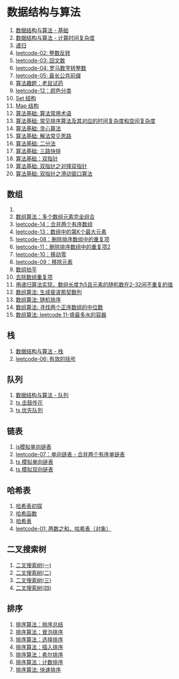 <!--
 * @Descripttion: 数据结构与算法路径
 * @Author: tom-z(spirit108@foxmail.com)
 * @Date: 2020-02-15 23:07:36
 * @LastEditors: tom-z(spirit108@foxmail.com)
 * @LastEditTime: 2021-02-09 21:42:41
 -->

# 数据结构与算法
1. [数据结构与算法 - 基础](./1812/01.md)
2. [数据结构与算法 - 计算时间复杂度](./1812/02.md)
3. [递归](./1807/180701.md)
4. [leetcode-02: 整数反转](./1904/190402.md)
5. [leetcode-03: 回文数](./1904/190403.md)
6. [leetcode-04: 罗马数字转整数](./1904/190404.md)
7. [leetcode-05: 最长公共前缀](./1904/190405.md)
8. [算法趣题：老鼠试药](./1904/190409.md)
9. [leetcode-12：颜色分类](./1904/190421.md)
10. [Set 结构](./2005/200505.md)
11. [Map 结构](./2005/200506.md)
12. [算法基础: 算法常用术语](./2101/210101.md)
12. [算法基础: 常见排序算法及其对应的时间复杂度和空间复杂度](./2101/210102.md)
13. [算法基础: 贪心算法](./2101/210104.md)
14. [算法基础: 解法常见思路](./2101/210105.md)
15. [算法基础: 二分法](./2101/210106.md)
16. [算法基础: 三路快排](./2101/210107.md)
17. [算法基础：双指针](./1904/190410.md)
18. [算法基础: 双指针之对撞双指针](./2101/210108.md)
19. [算法基础: 双指针之滑动窗口算法](./2101/210109.md)

## 数组
1. 
2. [数组算法：多个数组元素完全组合](./1904/190424.md)
3. [leetcode-14：合并两个有序数组](./1904/190423.md)
4. [leetcode-13：数组中的第K个最大元素](./1904/190422.md)
5. [leetcode-08：删除排序数组中的重复项](./1904/190411.md)
6. [leetcode-11：删除排序数组中的重复项2](./1904/190414.md)
7. [leetcode-10：移动零](./1904/190413.md)
8. [leetcode-09：移除元素](./1904/190412.md)
9. [数组拍平](./2012/201201.md)
10. [去除数组重复项](./2012/201202.md)
11. [用递归算法实现，数组长度为5且元素的随机数在2-32间不重复的值](./2006/200601.md)
12. [数组算法: 生成斐波那契数列](./2012/201203.md)
13. [数组算法: 随机排序](./2012/201204.md)
14. [数组算法: 寻找两个正序数组的中位数](./2101/210103.md)
15. [数组算法: leetcode 11-盛最多水的容器](./2101/210110.md)

## 栈
1. [数据结构与算法 - 栈](./1812/03.md)
2. [leetcode-06: 有效的括号](./1904/190406.md)

## 队列
1. [数据结构与算法 - 队列](./1812/04.md)
2. [ts 击鼓传花](./2005/200501.md)
3. [ts 优先队列](./2005/200502.md)

## 链表
1. [js模拟单向链表](./1904/190407.md)
2. [leetcode-07：单向链表 - 合并两个有序单链表](./1904/190408.md)
3. [ts 模拟单向链表](./2005/200503.md)
4. [ts 模拟双向链表](./2005/200504.md)

## 哈希表
1. [哈希表初探](./2005/200507.md)
2. [哈希函数](./2005/200508.md)
3. [哈希表](./2005/200509.md)
4. [leetcode-01: 两数之和，哈希表（对象）](./1904/190401.md)

## 二叉搜索树
1. [二叉搜索树(一)](./2006/200602.md)
2. [二叉搜索树(二)](./2006/200603.md)
3. [二叉搜索树(三)](./2006/200604.md)
4. [二叉搜索树(四)](./2006/200605.md)

## 排序
1. [排序算法：排序总结](./1904/190415.md)
2. [排序算法：冒泡排序](./1904/190416.md)
3. [排序算法：选择排序](./1904/190417.md)
4. [排序算法：插入排序](./1904/190418.md)
5. [排序算法：希尔排序](./1904/190419.md)
6. [排序算法：计数排序](./1904/190420.md)
7. [排序算法: 快速排序](./2102/210201.md)